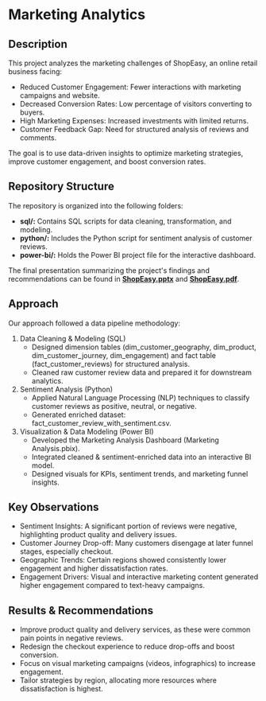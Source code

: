 # Marketing Analytics
<h2>Description</h2>
This project analyzes the marketing challenges of ShopEasy, an online retail business facing:

- Reduced Customer Engagement: Fewer interactions with marketing campaigns and website.
- Decreased Conversion Rates: Low percentage of visitors converting to buyers.
- High Marketing Expenses: Increased investments with limited returns.
- Customer Feedback Gap: Need for structured analysis of reviews and comments.

The goal is to use data-driven insights to optimize marketing strategies, improve customer engagement, and boost conversion rates.
<br />

<h2>Repository Structure</h2>
The repository is organized into the following folders:
<ul>
    <li><b>sql/:</b> Contains SQL scripts for data cleaning, transformation, and modeling.</li>
    <li><b>python/:</b> Includes the Python script for sentiment analysis of customer reviews.</li>
    <li><b>power-bi/:</b> Holds the Power BI project file for the interactive dashboard.</li>
</ul>
The final presentation summarizing the project's findings and recommendations can be found in <b><a href="https://github.com/Linsi6280/Marketing_Analytics/blob/main/ShopEasy.pptx" target="_blank">ShopEasy.pptx</a></b> and <b><a href="https://github.com/Linsi6280/Marketing_Analytics/blob/main/ShopEasy.pdf" target="_blank">ShopEasy.pdf</a></b>.

<h2>Approach</h2>
Our approach followed a data pipeline methodology:

1. Data Cleaning & Modeling (SQL)
   - Designed dimension tables (dim_customer_geography, dim_product, dim_customer_journey, dim_engagement) and fact table (fact_customer_reviews) for structured analysis.
   - Cleaned raw customer review data and prepared it for downstream analytics.
2. Sentiment Analysis (Python)
   - Applied Natural Language Processing (NLP) techniques to classify customer reviews as positive, neutral, or negative.
   - Generated enriched dataset: fact_customer_review_with_sentiment.csv.
3. Visualization & Data Modeling (Power BI)
   - Developed the Marketing Analysis Dashboard (Marketing Analysis.pbix).
   - Integrated cleaned & sentiment-enriched data into an interactive BI model.
   - Designed visuals for KPIs, sentiment trends, and marketing funnel insights.

<h2>Key Observations</h2>

- Sentiment Insights: A significant portion of reviews were negative, highlighting product quality and delivery issues.
- Customer Journey Drop-off: Many customers disengage at later funnel stages, especially checkout.
- Geographic Trends: Certain regions showed consistently lower engagement and higher dissatisfaction rates.
- Engagement Drivers: Visual and interactive marketing content generated higher engagement compared to text-heavy campaigns.

<h2>Results & Recommendations</h2>

- Improve product quality and delivery services, as these were common pain points in negative reviews.
- Redesign the checkout experience to reduce drop-offs and boost conversion.
- Focus on visual marketing campaigns (videos, infographics) to increase engagement.
- Tailor strategies by region, allocating more resources where dissatisfaction is highest.
